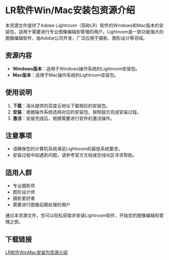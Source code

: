 # LR软件Win/Mac安装包资源介绍

本资源文件提供了Adobe Lightroom（简称LR）软件的Windows和Mac版本的安装包，适用于需要进行专业图像编辑和管理的用户。Lightroom是一款功能强大的图像编辑软件，由Adobe公司开发，广泛应用于摄影、图形设计等领域。

## 资源内容

- **Windows版本**：适用于Windows操作系统的Lightroom安装包。
- **Mac版本**：适用于Mac操作系统的Lightroom安装包。

## 使用说明

1. **下载**：请从提供的百度云地址下载相应的安装包。
2. **安装**：根据操作系统选择对应的安装包，按照提示完成安装过程。
3. **激活**：安装完成后，根据需要进行软件的激活操作。

## 注意事项

- 请确保您的计算机系统满足Lightroom的最低系统要求。
- 安装过程中如遇到问题，请参考官方文档或在线社区寻求帮助。

## 适用人群

- 专业摄影师
- 图形设计师
- 摄影爱好者
- 需要进行图像后期处理的用户

通过本资源文件，您可以轻松获取并安装Lightroom软件，开始您的图像编辑和管理之旅。

## 下载链接

[LR软件WinMac安装包资源介绍](https://pan.quark.cn/s/12d415515bae)